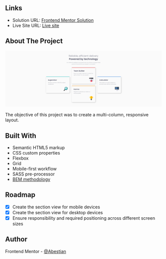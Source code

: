 <!-- LINKS -->

## Links

- Solution URL: [Frontend Mentor Solution](https://www.frontendmentor.io/solutions/four-card-feature-section-responsive-flexbox-grid-sass-bem-tDkDouiezK)
- Live Site URL: [Live site](https://abestian.github.io/four_card_section-FM/)

<!-- ABOUT THE PROJECT -->

## About The Project

![](./screenshot.png)

The objective of this project was to create a multi-column, responsive layout.

<!-- BUILT WITH -->

## Built With

- Semantic HTML5 markup
- CSS custom properties
- Flexbox
- Grid
- Mobile-first workflow
- SASS pre-processor
- [BEM methodology](https://getbem.com/)

<!-- ROADMAP -->

## Roadmap

- [x] Create the section view for mobile devices
- [x] Create the section view for desktop devices
- [x] Ensure responsibility and required positioning across different screen sizes

<!-- AUTHOR -->

## Author

Frontend Mentor - [@Abestian](https://www.frontendmentor.io/profile/Abestian)
